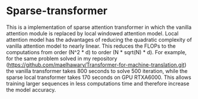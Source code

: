 # Sparse-transformer
This is a implementation of sparse attention transformer in which the vanilla attention module is replaced by local windowed attention model. Local attention model has the advantages of reducing the quadratic complexity of vanilla attention model to nearly linear. This reduces the FLOPs to the computations from order (N^2 * d) to order (N * sqrt(N) * d). For example, for the same problem solved in my repository (https://github.com/maelhawary/Transformer-for-machine-translation.git) the vanilla transformer takes 800 seconds to solve 500 iteration, while the sparse local transformer takes 170 seconds on GPU RTXA6000. This allows training larger sequences in less computations time and therefore increase the model accuracy.
